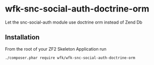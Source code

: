 wfk-snc-social-auth-doctrine-orm
==========

Let the snc-social-auth module use doctrine orm instead of Zend Db

Installation
------------

From the root of your ZF2 Skeleton Application run

    ./composer.phar require wfk/wfk-snc-social-auth-doctrine-orm